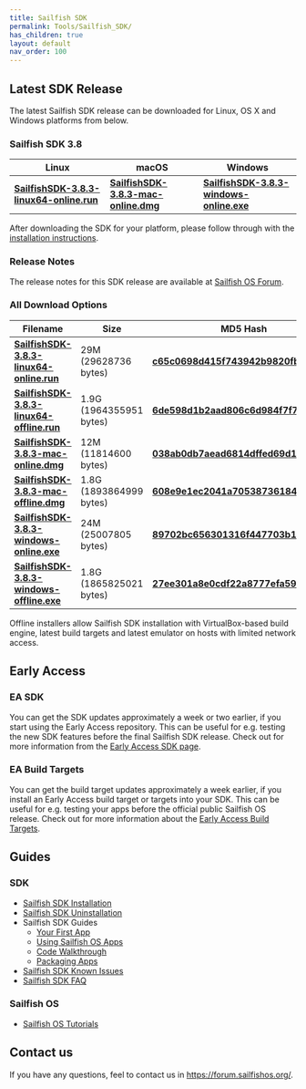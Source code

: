 ```yaml
---
title: Sailfish SDK
permalink: Tools/Sailfish_SDK/
has_children: true
layout: default
nav_order: 100
---
```


## Latest SDK Release

The latest Sailfish SDK release can be downloaded for Linux, OS X and Windows platforms from below.

### **Sailfish SDK 3.8**

| Linux                                                                                                                                 | macOS                                                                                                                         | Windows                                                                                                                               |
| ------------------------------------------------------------------------------------------------------------------------------------- | ----------------------------------------------------------------------------------------------------------------------------- | ------------------------------------------------------------------------------------------------------------------------------------- |
| [**SailfishSDK-3.8.3-linux64-online.run**](https://releases.sailfishos.org/sdk/installers/3.8.3/SailfishSDK-3.8.3-linux64-online.run) | [**SailfishSDK-3.8.3-mac-online.dmg**](https://releases.sailfishos.org/sdk/installers/3.8.3/SailfishSDK-3.8.3-mac-online.dmg) | [**SailfishSDK-3.8.3-windows-online.exe**](https://releases.sailfishos.org/sdk/installers/3.8.3/SailfishSDK-3.8.3-windows-online.exe) |

After downloading the SDK for your platform, please follow through with the [installation instructions](/Tools/Sailfish_SDK/Installation).

### Release Notes

The release notes for this SDK release are available at [Sailfish OS Forum](https://forum.sailfishos.org/t/10195).

### All Download Options

| Filename                                                                                                                                | Size                    | MD5 Hash                                                                                                                               |
| --------------------------------------------------------------------------------------------------------------------------------------- | ----------------------- | -------------------------------------------------------------------------------------------------------------------------------------- |
| [**SailfishSDK-3.8.3-linux64-online.run**](https://releases.sailfishos.org/sdk/installers/3.8.3/SailfishSDK-3.8.3-linux64-online.run)   | 29M (29628736 bytes)    | [**c65c0698d415f743942b9820fbdff714**](https://releases.sailfishos.org/sdk/installers/3.8.3/SailfishSDK-3.8.3-linux64-online.run.md5)  |
| [**SailfishSDK-3.8.3-linux64-offline.run**](https://releases.sailfishos.org/sdk/installers/3.8.3/SailfishSDK-3.8.3-linux64-offline.run) | 1.9G (1964355951 bytes) | [**6de598d1b2aad806c6d984f7f785f1f7**](https://releases.sailfishos.org/sdk/installers/3.8.3/SailfishSDK-3.8.3-linux64-offline.run.md5) |
| [**SailfishSDK-3.8.3-mac-online.dmg**](https://releases.sailfishos.org/sdk/installers/3.8.3/SailfishSDK-3.8.3-mac-online.dmg)           | 12M (11814600 bytes)    | [**038ab0db7aead6814dffed69d125ee07**](https://releases.sailfishos.org/sdk/installers/3.8.3/SailfishSDK-3.8.3-mac-online.dmg.md5)      |
| [**SailfishSDK-3.8.3-mac-offline.dmg**](https://releases.sailfishos.org/sdk/installers/3.8.3/SailfishSDK-3.8.3-mac-offline.dmg)         | 1.8G (1893864999 bytes) | [**608e9e1ec2041a70538736184f9c516d**](https://releases.sailfishos.org/sdk/installers/3.8.3/SailfishSDK-3.8.3-mac-offline.dmg.md5)     |
| [**SailfishSDK-3.8.3-windows-online.exe**](https://releases.sailfishos.org/sdk/installers/3.8.3/SailfishSDK-3.8.3-windows-online.exe)   | 24M (25007805 bytes)    | [**89702bc656301316f447703b166fc72e**](https://releases.sailfishos.org/sdk/installers/3.8.3/SailfishSDK-3.8.3-windows-online.exe.md5)  |
| [**SailfishSDK-3.8.3-windows-offline.exe**](https://releases.sailfishos.org/sdk/installers/3.8.3/SailfishSDK-3.8.3-windows-offline.exe) | 1.8G (1865825021 bytes) | [**27ee301a8e0cdf22a8777efa5974adb2**](https://releases.sailfishos.org/sdk/installers/3.8.3/SailfishSDK-3.8.3-windows-offline.exe.md5) |

Offline installers allow Sailfish SDK installation with VirtualBox-based build engine, latest build targets and latest emulator on hosts with limited network access.

## Early Access

### EA SDK

You can get the SDK updates approximately a week or two earlier, if you start using the Early Access repository. This can be useful for e.g. testing the new SDK features before the final Sailfish SDK release. Check out for more information from the [Early Access SDK page](/Tools/Sailfish_SDK/Early_Access).

### EA Build Targets

You can get the build target updates approximately a week earlier, if you install an Early Access build target or targets into your SDK. This can be useful for e.g. testing your apps before the official public Sailfish OS release. Check out for more information about the [Early Access Build Targets](/Tools/Sailfish_SDK/Early_Access#early-access-build-targets).

## Guides

### SDK

  - [Sailfish SDK Installation](/Tools/Sailfish_SDK/Installation)
  - [Sailfish SDK Uninstallation](/Tools/Sailfish_SDK/Uninstallation)
  - Sailfish SDK Guides
      - [Your First App](/Develop/Apps/Your_First_App)
      - [Using Sailfish OS Apps](/Develop/Apps/Using_Sailfish_OS_Apps)
      - [Code Walkthrough](/Develop/Apps/Code_Walkthrough)
      - [Packaging Apps](/Develop/Apps/Packaging)
  - [Sailfish SDK Known Issues](/Tools/Sailfish_SDK/Known_Issues)
  - [Sailfish SDK FAQ](/Tools/Sailfish_SDK/FAQ)

### Sailfish OS

  - [Sailfish OS Tutorials](/Develop/Apps#sailfish-os-tutorials)

## Contact us

If you have any questions, feel to contact us in <https://forum.sailfishos.org/>.

